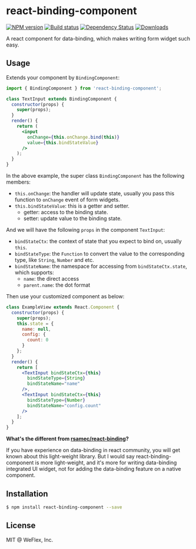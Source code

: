 # react-binding-component

[![NPM version][npm-image]][npm-url]
[![Build status][travis-image]][travis-url]
[![Dependency Status][david-image]][david-url]
[![Downloads][downloads-image]][downloads-url]

A react component for data-binding, which makes writing form widget such easy.

## Usage

Extends your component by `BindingComponent`:

```jsx
import { BindingComponent } from 'react-binding-component';

class TextInput extends BindingComponent {
  constructor(props) {
    super(props);
  }
  render() {
    return (
      <input 
        onChange={this.onChange.bind(this)} 
        value={this.bindStateValue} 
      />
    );
  }
}
```

In the above example, the super class `BindingComponent` has the following members:

- `this.onChange`: the handler will update state, usually you pass this function to `onChange` event
  of form widgets.
- `this.bindStateValue`: this is a getter and setter.
  - getter: access to the binding state.
  - setter: update value to the binding state.

And we will have the following `props` in the component `TextInput`:

- `bindStateCtx`: the context of state that you expect to bind on, usually `this`.
- `bindStateType`: the `Function` to convert the value to the corresponding type, like `String`,
  `Number` and etc.
- `bindStateName`: the namespace for accessing from `bindStateCtx.state`, which supports:
  - `name`: the direct access
  - `parent.name`: the dot format

Then use your customized component as below:

```jsx
class ExampleView extends React.Component {
  constructor(props) {
    super(props);
    this.state = {
      name: null,
      config: {
        count: 0
      }
    };
  }
  render() {
    return [
      <TextInput bindStateCtx={this}
        bindStateType={String}
        bindStateName="name" 
      />,
      <TextInput bindStateCtx={this}
        bindStateType={Number}
        bindStateName="config.count" 
      />
    ];
  }
}
```

**What's the different from [rsamec/react-binding]?**

If you have experience on data-binding in react community, you will get known about this light-weight
library. But I would say react-binding-component is more light-weight, and it's more for writing data-binding
integrated UI widget, not for adding the data-binding feature on a native component.

## Installation

```sh
$ npm install react-binding-component --save
```

## License

MIT @ WeFlex, Inc.

[rsamec/react-binding]: https://github.com/rsamec/react-binding
[npm-image]: https://img.shields.io/npm/v/react-binding-component.svg?style=flat-square
[npm-url]: https://npmjs.org/package/react-binding-component
[travis-image]: https://img.shields.io/travis/weflex/react-binding-component.svg?style=flat-square
[travis-url]: https://travis-ci.org/weflex/react-binding-component
[david-image]: http://img.shields.io/david/weflex/react-binding-component.svg?style=flat-square
[david-url]: https://david-dm.org/weflex/react-binding-component
[downloads-image]: http://img.shields.io/npm/dm/react-binding-component.svg?style=flat-square
[downloads-url]: https://npmjs.org/package/react-binding-component
